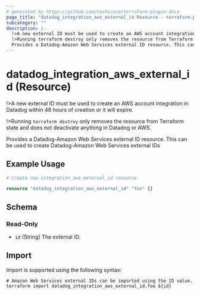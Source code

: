 ```yaml
---
# generated by https://github.com/hashicorp/terraform-plugin-docs
page_title: "datadog_integration_aws_external_id Resource - terraform-provider-datadog"
subcategory: ""
description: |-
  !>A new external ID must be used to create an AWS account integration in Datadog within 48 hours of creation or it will expire.
  !>Running terraform destroy only removes the resource from Terraform state and does not deactivate anything in Datadog or AWS.
  Provides a Datadog-Amazon Web Services external ID resource. This can be used to create Datadog-Amazon Web Services external IDs
---
```


# datadog_integration_aws_external_id (Resource)

!>A new external ID must be used to create an AWS account integration in Datadog within 48 hours of creation or it will expire.

!>Running `terraform destroy` only removes the resource from Terraform state and does not deactivate anything in Datadog or AWS.

Provides a Datadog-Amazon Web Services external ID resource. This can be used to create Datadog-Amazon Web Services external IDs

## Example Usage

```terraform
# Create new integration_aws_external_id resource

resource "datadog_integration_aws_external_id" "foo" {}
```

<!-- schema generated by tfplugindocs -->
## Schema

### Read-Only

- `id` (String) The external ID.

## Import

Import is supported using the following syntax:

```shell
# Amazon Web Services external IDs can be imported using the ID value.
terraform import datadog_integration_aws_external_id.foo ${id}
```
